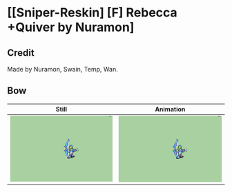 # [\[Sniper-Reskin\] \[F\] Rebecca +Quiver by Nuramon]

## Credit

Made by Nuramon, Swain, Temp, Wan.

## Bow

| Still | Animation |
| :---: | :-------: |
| ![Bow still](./Bow_000.png) | ![Bow animation](./Bow.gif) |
